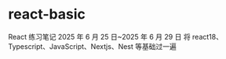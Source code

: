 # react-basic

React 练习笔记
2025 年 6 月 25 日~2025 年 6 月 29 日
将 react18、Typescript、JavaScript、Nextjs、Nest 等基础过一遍
